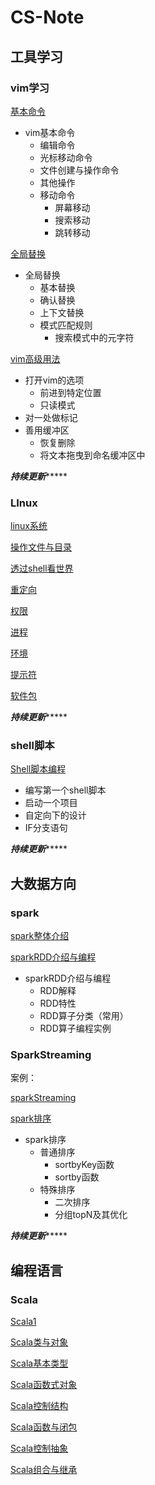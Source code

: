 # CS-Note

## 工具学习

### vim学习

[基本命令](./notes/vim基本命令.md)

- vim基本命令
  - 编辑命令
  - 光标移动命令
  - 文件创建与操作命令
  - 其他操作
  - 移动命令
    - 屏幕移动
    - 搜索移动
    - 跳转移动

[全局替换](./notes/vim全局替换.md)

- 全局替换
  - 基本替换
  - 确认替换
  - 上下文替换
  - 模式匹配规则
    - 搜索模式中的元字符

[vim高级用法](./notes/vim高级用法.md)

- 打开vim的选项
  - 前进到特定位置
  - 只读模式
- 对一处做标记
- 善用缓冲区
  - 恢复删除
  - 将文本拖曳到命名缓冲区中

***************************************持续更新********************************************

### LInux

[linux系统](./notes/Linux/Linux系统.md)

[操作文件与目录](./notes/Linux/操作文件与目录.md)

[透过shell看世界](./notes/Linux/透过shell看世界.md)

[重定向](./notes/Linux/重定向.md)

[权限](./notes/Linux/权限.md)

[进程](./notes/Linux/进程.md)

[环境](./notes/Linux/环境.md)

[提示符](./notes/Linux/提示符.md)

[软件包](./notes/Linux/软件包.md)

***************************************持续更新********************************************

### shell脚本

[Shell脚本编程](./notes/Shell脚本.md)

- 编写第一个shell脚本
- 启动一个项目
- 自定向下的设计
- IF分支语句

***************************************持续更新********************************************

## 大数据方向

### spark

[spark整体介绍](./notes/spark/Spark.md)

[sparkRDD介绍与编程](./notes/sparkRDD操作.md)

- sparkRDD介绍与编程
  - RDD解释
  - RDD特性
  - RDD算子分类（常用）
  - RDD算子编程实例

### SparkStreaming

案例：

[sparkStreaming](./notes/spark/SparkStreaming案例/reduceByKeyAndWindow.md)

[spark排序](./notes/spark排序.md)

- spark排序
  - 普通排序
    - sortbyKey函数
    - sortby函数
  - 特殊排序
    - 二次排序
    - 分组topN及其优化

***************************************持续更新********************************************

## 编程语言

### Scala

[Scala1](./notes/scala/scala1.md)

[Scala类与对象](./notes/scala/scala2类与对象.md)

[Scala基本类型](./notes/scala/scala3基本类型.md)

[Scala函数式对象](./notes/scala/scala4函数式对象.md)

[Scala控制结构](./notes/scala/scala5控制结构.md)

[Scala函数与闭包](./notes/scala/scala6函数与闭包.md)

[Scala控制抽象](./notes/scala/scala7控制抽象.md)

[Scala组合与继承](./notes/scala/scala8组合与继承.md)

